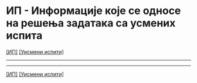 # ИП - Информације које се односе на решења задатака са усмених испита

[[ИП]](../../README.md)  [[Уисмени испити]](../README.md)

---

---  

[[ИП]](../../README.md)  [[Уисмени испити]](../README.md)
